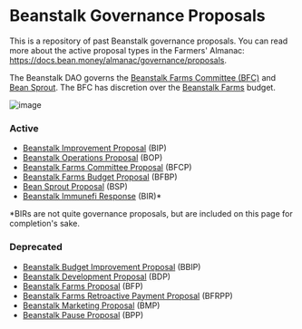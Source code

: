 # Beanstalk Governance Proposals

This is a repository of past Beanstalk governance proposals. You can read more about the active proposal types in the Farmers' Almanac: https://docs.bean.money/almanac/governance/proposals.

The Beanstalk DAO governs the [Beanstalk Farms Committee (BFC)](https://docs.bean.money/almanac/governance/beanstalk-farms#beanstalk-farms-committee) and [Bean Sprout](https://docs.bean.money/almanac/governance/bean-sprout). The BFC has discretion over the [Beanstalk Farms](https://docs.bean.money/almanac/governance/beanstalk-farms) budget.

![image](https://user-images.githubusercontent.com/28496268/185769076-66b6c6e6-8f37-42a8-9b4b-b982c5a4159c.png)

### Active

- [Beanstalk Improvement Proposal](bip/) (BIP)
- [Beanstalk Operations Proposal](bop/) (BOP)
- [Beanstalk Farms Committee Proposal](bfcp/) (BFCP)
- [Beanstalk Farms Budget Proposal](bfbp/) (BFBP)
- [Bean Sprout Proposal](bsp/) (BSP)
- [Beanstalk Immunefi Response](bir/) (BIR)*

*BIRs are not quite governance proposals, but are included on this page for completion's sake.

### Deprecated

- [Beanstalk Budget Improvement Proposal](bbip/) (BBIP)
- [Beanstalk Development Proposal](bdp/) (BDP)
- [Beanstalk Farms Proposal](bfp/) (BFP)
- [Beanstalk Farms Retroactive Payment Proposal](bfrpp/) (BFRPP)
- [Beanstalk Marketing Proposal](bmp/) (BMP)
- [Beanstalk Pause Proposal](bpp/) (BPP)
